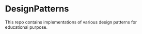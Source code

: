 # DesignPatterns
This repo contains implementations of various design patterns for educational purpose.

